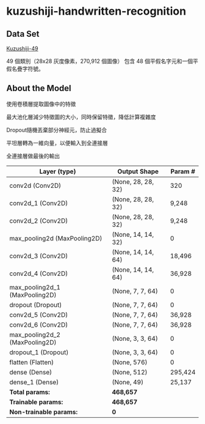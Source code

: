 # kuzushiji-handwritten-recognition


##  Data Set
[Kuzushiji-49](https://github.com/rois-codh/kmnist)

49 個類別（28x28 灰度像素，270,912 個圖像）
包含 48 個平假名字元和一個平假名疊字符號。



## About the Model
使用卷積層提取圖像中的特徵

最大池化層減少特徵圖的大小，同時保留特徵，降低計算複雜度

Dropout隨機丟棄部分神經元，防止過擬合

平坦層轉為一維向量，以便輸入到全連接層

全連接層做最後的輸出

| Layer (type)              | Output Shape        | Param #  |
|---------------------------|---------------------|----------|
| conv2d (Conv2D)           | (None, 28, 28, 32)  | 320      |
| conv2d_1 (Conv2D)         | (None, 28, 28, 32)  | 9,248    |
| conv2d_2 (Conv2D)         | (None, 28, 28, 32)  | 9,248    |
| max_pooling2d (MaxPooling2D) | (None, 14, 14, 32) | 0      |
| conv2d_3 (Conv2D)         | (None, 14, 14, 64)  | 18,496   |
| conv2d_4 (Conv2D)         | (None, 14, 14, 64)  | 36,928   |
| max_pooling2d_1 (MaxPooling2D) | (None, 7, 7, 64)  | 0      |
| dropout (Dropout)         | (None, 7, 7, 64)    | 0        |
| conv2d_5 (Conv2D)         | (None, 7, 7, 64)    | 36,928   |
| conv2d_6 (Conv2D)         | (None, 7, 7, 64)    | 36,928   |
| max_pooling2d_2 (MaxPooling2D) | (None, 3, 3, 64)  | 0      |
| dropout_1 (Dropout)       | (None, 3, 3, 64)    | 0        |
| flatten (Flatten)         | (None, 576)         | 0        |
| dense (Dense)             | (None, 512)         | 295,424  |
| dense_1 (Dense)           | (None, 49)          | 25,137   |
| **Total params:**         | **468,657**         |          |
| **Trainable params:**     | **468,657**         |          |
| **Non-trainable params:** | **0**               |          |

